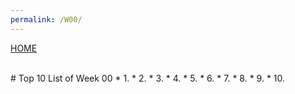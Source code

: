 ```yaml
---
permalink: /W00/
---
```

[HOME](../)

<br>
# Top 10 List of Week 00
* 1. 
* 2. 
* 3.
* 4. 
* 5. 
* 6. 
* 7. 
* 8. 
* 9. 
* 10. 
